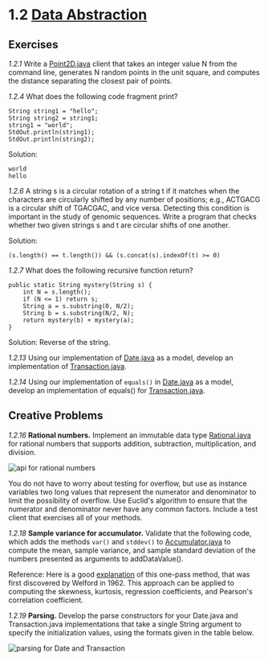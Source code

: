 # 1.2 [Data Abstraction](https://algs4.cs.princeton.edu/12oop/)

## Exercises

_1.2.1_ Write a [Point2D.java](https://algs4.cs.princeton.edu/12oop/Point2D.java.html) client that takes an integer value N from the command line, generates N random points in the unit square, and computes the distance separating the closest pair of points.

_1.2.4_ What does the following code fragment print?

```
String string1 = "hello";
String string2 = string1;
string1 = "world";
StdOut.println(string1);
StdOut.println(string2);
```

Solution:

```
world
hello
```

_1.2.6_ A string s is a circular rotation of a string t if it matches when the characters are circularly shifted by any number of positions; e.g., ACTGACG is a circular shift of TGACGAC, and vice versa. Detecting this condition is important in the study of genomic sequences. Write a program that checks whether two given strings s and t are circular shifts of one another.

Solution:

```
(s.length() == t.length()) && (s.concat(s).indexOf(t) >= 0)
```

_1.2.7_ What does the following recursive function return?

```
public static String mystery(String s) {
    int N = s.length();
    if (N <= 1) return s;
    String a = s.substring(0, N/2);
    String b = s.substring(N/2, N);
    return mystery(b) + mystery(a);
}
```

Solution: Reverse of the string.

_1.2.13_ Using our implementation of [Date.java](https://algs4.cs.princeton.edu/12oop/Date.java.html) as a model, develop an implementation of [Transaction.java](https://algs4.cs.princeton.edu/12oop/Transaction.java.html).

_1.2.14_ Using our implementation of `equals()` in [Date.java](https://algs4.cs.princeton.edu/12oop/Date.java.html) as a model, develop an implementation of equals() for [Transaction.java](https://algs4.cs.princeton.edu/12oop/Transaction.java.html).

## Creative Problems

_1.2.16_ **Rational numbers.** Implement an immutable data type [Rational.java](https://algs4.cs.princeton.edu/12oop/Rational.java.html) for rational numbers that supports addition, subtraction, multiplication, and division.

![api for rational numbers](https://algs4.cs.princeton.edu/12oop/images/rational-api.png)

You do not have to worry about testing for overflow, but use as instance variables two long values that represent the numerator and denominator to limit the possibility of overflow. Use Euclid's algorithm to ensure that the numerator and denominator never have any common factors. Include a test client that exercises all of your methods.

_1.2.18_ **Sample variance for accumulator.** Validate that the following code, which adds the methods `var()` and `stddev()` to [Accumulator.java](https://algs4.cs.princeton.edu/12oop/Accumulator.java.html) to compute the mean, sample variance, and sample standard deviation of the numbers presented as arguments to addDataValue().

Reference: Here is a good [explanation](http://www.johndcook.com/standard_deviation.html) of this one-pass method, that was first discovered by Welford in 1962. This approach can be applied to computing the skewness, kurtosis, regression coefficients, and Pearson's correlation coefficient.

_1.2.19_ **Parsing.** Develop the parse constructors for your Date.java and Transaction.java implementations that take a single String argument to specify the initialization values, using the formats given in the table below.

![parsing for Date and Transaction](https://algs4.cs.princeton.edu/12oop/images/parsing.png)
